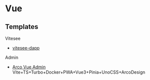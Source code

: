 # Vue

## Templates

Vitesee

- [vitesee-dapp](https://github.com/Mulander-J/vitesee-dapp)

Admin

- [Arco Vue Admin](./arco-vue-admin/) Vite+TS+Turbo+Docker+PWA+Vue3+Pinia+UnoCSS+ArcoDesign
